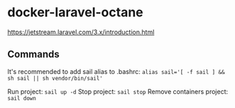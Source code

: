 # docker-laravel-octane

https://jetstream.laravel.com/3.x/introduction.html

## Commands

It's recommended to add sail alias to .bashrc:
`alias sail='[ -f sail ] && sh sail || sh vendor/bin/sail'`

Run project: `sail up -d`
Stop project: `sail stop`
Remove containers project: `sail down`
